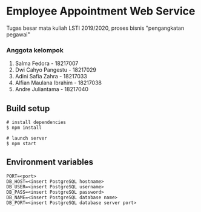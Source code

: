 # Employee Appointment Web Service
Tugas besar mata kuliah LSTI 2019/2020, proses bisnis "pengangkatan pegawai"

### Anggota kelompok
1. Salma Fedora - 18217007
2. Dwi Cahyo Pangestu - 18217029
3. Adini Safia Zahra - 18217033
4. Alfian Maulana Ibrahim - 18217038
5. Andre Juliantama - 18217040

## Build setup
```
# install dependencies
$ npm install

# launch server
$ npm start
```

## Environment variables
```
PORT=<port>
DB_HOST=<insert PostgreSQL hostname>
DB_USER=<insert PostgreSQL username>
DB_PASS=<insert PostgreSQL password>
DB_NAME=<insert PostgreSQL database name>
DB_PORT=<insert PostgreSQL database server port>
```